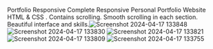 Portfolio Responsive Complete
Responsive Personal Portfolio Website HTML & CSS .
Contains scrolling.
Smooth scrolling in each section.
Beautiful interface and skills.![Screenshot 2024-04-17 133848](https://github.com/chitty4545/Portfolio/assets/164623255/c2b14bd3-b850-4758-9d1c-ee4e52899daa)
![Screenshot 2024-04-17 133830](https://github.com/chitty4545/Portfolio/assets/164623255/956407e4-eec2-4c15-ab2c-861ea031be47)
![Screenshot 2024-04-17 133821](https://github.com/chitty4545/Portfolio/assets/164623255/e76fabef-2260-4245-a053-607ff7558b4e)
![Screenshot 2024-04-17 133809](https://github.com/chitty4545/Portfolio/assets/164623255/a2c42f51-f5d0-4462-b964-a4f60d8ff1b9)
![Screenshot 2024-04-17 133755](https://github.com/chitty4545/Portfolio/assets/164623255/03239662-1531-4b17-b553-956760cf1e8e)
